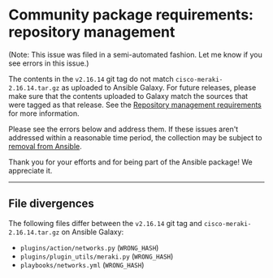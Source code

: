 # Community package requirements: repository management

(Note: This issue was filed in a semi-automated fashion. Let me know if you see errors in this issue.)


The contents in the `v2.16.14` git tag do not match `cisco-meraki-2.16.14.tar.gz` as uploaded to Ansible Galaxy. For future releases, please make sure that the contents uploaded to Galaxy match the sources that were tagged as that release. See the [Repository management requirements][repo-mgmt] for more information.

Please see the errors below and address them. If these issues aren't addressed within a reasonable time period, the collection may be subject to [removal from Ansible][removal].

Thank you for your efforts and for being part of the Ansible package! We appreciate it.

---


## File divergences

The following files differ between the `v2.16.14` git tag and `cisco-meraki-2.16.14.tar.gz` on Ansible Galaxy:

- `plugins/action/networks.py` (`WRONG_HASH`)
- `plugins/plugin_utils/meraki.py` (`WRONG_HASH`)
- `playbooks/networks.yml` (`WRONG_HASH`)


[ci-testing]: https://docs.ansible.com/ansible/latest/community/collection_contributors/collection_requirements.html#ci-testing
[repo-mgmt]: https://docs.ansible.com/ansible/latest/community/collection_contributors/collection_requirements.html#repository-management
[removal]: https://github.com/ansible-collections/overview/blob/main/removal_from_ansible.rst
